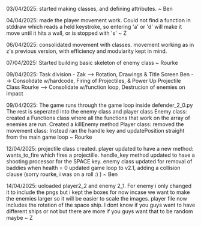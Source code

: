 03/04/2025: started making classes, and defining attributes. ~ Ben

04/04/2025: made the player movement work. Could not find a function in stddraw which reads a held keystroke, so entering 'a' or 'd' will make it move until it hits a wall, or is stopped with 's' ~ Z

06/04/2025: consolidated movement with classes. movement working as in z's previous version, with efficiency and modularity kept in mind.

07/04/2025: Started building basic skeleton of enemy class ~ Rourke

09/04/2025: Task division - Zak --> Rotation, Drawings & Title Screen 
                            Ben --> Consolidate w/hardcode, Firing of Projectiles, & Power Up Projectile Class
                            Rourke --> Consolidate w/function loop, Destrucion of enemies on impact

09/04/2025: The game runs through the game loop inside defender_2_0.py 
The rest is seperated into the enemy class and player class
Enemy class: created a Functions class where all the functions that work on the array of enemies are run. Created a killEnemy method
Player class: removed the movement class: Instead ran the handle key and updatePosition straight from the main game loop ~ Rourke

12/04/2025: projectile class created. player updated to have a new method: wants_to_fire which fires a projectille. handle_key method updated to have a shooting processor for the SPACE key.
enemy class updated for removal of baddies when health = 0
updated game loop to v2.1, adding a collision clause (sorry rourke, i was on a roll :) ) ~ Ben

14/04/2025: uoloaded player2_2 and enemy 2_1. For enemy i only changed it to include the pngs but i kept the boxes for now incase we want to make the enemies larger so it will be easier to scale the images. player file now includes the rotation of the space ship. I dont know if you guys want to have different ships or not but there are more if you guys want that to be random maybe ~ Z
